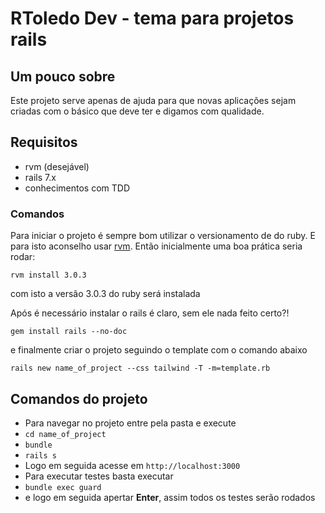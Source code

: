 # RToledo Dev - tema para projetos rails

## Um pouco sobre

Este projeto serve apenas de ajuda para que novas aplicações sejam criadas com o básico que deve ter e digamos com qualidade.

## Requisitos

- rvm (desejável)
- rails 7.x
- conhecimentos com TDD

### Comandos

Para iniciar o projeto é sempre bom utilizar o versionamento de do ruby. E para isto aconselho usar [rvm](https://rvm.io/). Então inicialmente uma boa prática seria rodar:

`rvm install 3.0.3`

com isto a versão 3.0.3 do ruby será instalada

Após é necessário instalar o rails é claro, sem ele nada feito certo?!

`gem install rails --no-doc`

e finalmente criar o projeto seguindo o template com o comando abaixo

`rails new name_of_project --css tailwind -T -m=template.rb`

## Comandos do projeto

- Para navegar no projeto entre pela pasta e execute
- `cd name_of_project`
- `bundle`
- `rails s`
- Logo em seguida acesse em  `http://localhost:3000`
- Para executar testes basta executar
- `bundle exec guard`
- e logo em seguida apertar **Enter**, assim todos os testes serão rodados